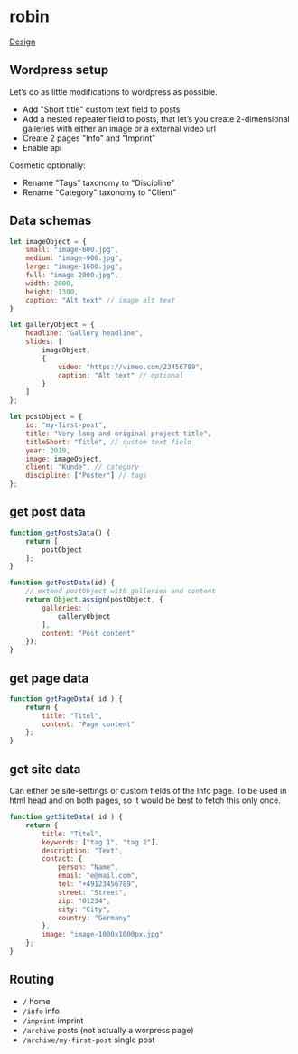 # robin

[Design](https://xd.adobe.com/view/f319731e-013b-449e-b3a4-28f1928739d1-a64a/screen/bfd93f1f-0aad-42bf-96ac-a974b6444d9f)

## Wordpress setup

Let’s do as little modifications to wordpress as possible.
- Add "Short title" custom text field to posts
- Add a nested repeater field to posts, that let’s you create 2-dimensional galleries with either an image or a external video url
- Create 2 pages "Info" and "Imprint"
- Enable api

Cosmetic optionally:
- Rename "Tags" taxonomy to "Discipline"
- Rename "Category" taxonomy to "Client"

## Data schemas

```js
let imageObject = {
    small: "image-600.jpg",
    medium: "image-900.jpg",
    large: "image-1600.jpg",
    full: "image-2000.jpg",
    width: 2000,
    height: 1300,
    caption: "Alt text" // image alt text
}

let galleryObject = {
    headline: "Gallery headline",
    slides: [
        imageObject,
        {
            video: "https://vimeo.com/23456789",
            caption: "Alt text" // optional
        }
    ]
};

let postObject = {
    id: "my-first-post",
    title: "Very long and original project title",
    titleShort: "Title", // custom text field
    year: 2019,
    image: imageObject,
    client: "Kunde", // category
    discipline: ["Poster"] // tags
};
```

## get post data

```js
function getPostsData() {
    return [
        postObject
    ];
}

function getPostData(id) {
    // extend postObject with galleries and content
    return Object.assign(postObject, {
        galleries: [
            galleryObject
        ],
        content: "Post content"
    });
}
```

## get page data

``` js
function getPageData( id ) {
    return {
        title: "Titel",
        content: "Page content"
    };
}
```

## get site data
Can either be site-settings or custom fields of the Info page. To be used in html head and on both pages, so it would be best to fetch this only once.

``` js
function getSiteData( id ) {
    return {
        title: "Titel",
        keywords: ["tag 1", "tag 2"],
        description: "Text",
        contact: {
            person: "Name",
            email: "e@mail.com",
            tel: "+49123456789",
            street: "Street",
            zip: "01234",
            city: "City",
            country: "Germany"
        },
        image: "image-1000x1000px.jpg"
    };
}
```

## Routing
- `/` home
- `/info` info
- `/imprint` imprint
- `/archive` posts (not actually a worpress page)
- `/archive/my-first-post` single post

